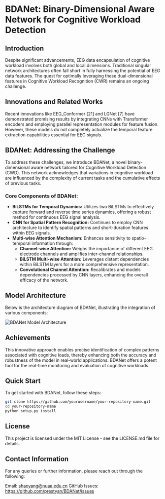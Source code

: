 # BDANet: Binary-Dimensional Aware Network for Cognitive Workload Detection

## Introduction

Despite significant advancements, EEG data encapsulation of cognitive workload involves both global and local dimensions. Traditional singular network architectures often fall short in fully harnessing the potential of EEG data features. The quest for optimally leveraging these dual-dimensional features in Cognitive Workload Recognition (CWR) remains an ongoing challenge.

## Innovations and Related Works

Recent innovations like EEG_Conformer [21] and LGNet [7] have demonstrated promising results by integrating CNNs with Transformer encoders and employing parallel representation modules for feature fusion. However, these models do not completely actualize the temporal feature extraction capabilities essential for EEG signals.

## BDANet: Addressing the Challenge

To address these challenges, we introduce BDANet, a novel binary-dimensional aware network tailored for Cognitive Workload Detection (CWD). This network acknowledges that variations in cognitive workload are influenced by the complexity of current tasks and the cumulative effects of previous tasks.

### Core Components of BDANet:

- **BiLSTMs for Temporal Dynamics:** Utilizes two BiLSTMs to effectively capture forward and reverse time series dynamics, offering a robust method for continuous EEG signal analysis.
- **CNN for Spatial Pattern Recognition:** Continues to employ CNN architecture to identify spatial patterns and short-duration features within EEG signals.
- **Multi-wise Attention Mechanism:** Enhances sensitivity to spatio-temporal information through:
  - **Channel-wise Attention:** Weighs the importance of different EEG electrode channels and amplifies inter-channel relationships.
  - **BiLSTM Multi-wise Attention:** Leverages distant dependencies within BiLSTM layers for a more comprehensive representation.
  - **Convolutional Channel Attention:** Recalibrates and models dependencies processed by CNN layers, enhancing the overall efficacy of the network.

## Model Architecture

Below is the architecture diagram of BDANet, illustrating the integration of various components:

![BDANet Model Architecture](path/to/model/architecture/image.png)

## Achievements

This innovative approach enables precise identification of complex patterns associated with cognitive loads, thereby enhancing both the accuracy and robustness of the model in real-world applications. BDANet offers a potent tool for the real-time monitoring and evaluation of cognitive workloads.

## Quick Start

To get started with BDANet, follow these steps:

```bash
git clone https://github.com/yourusername/your-repository-name.git
cd your-repository-name
python setup.py install
```
## License

This project is licensed under the MIT License - see the LICENSE.md file for details.

## Contact Information
For any queries or further information, please reach out through the following:

Email: shaoyang@nuaa.edu.cn
GitHub Issues: https://github.com/prestyan/BDANet/issues
